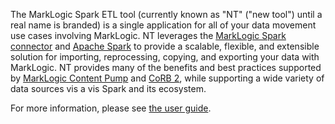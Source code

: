 The MarkLogic Spark ETL tool (currently known as "NT" ("new tool") until a real name is branded) is a single application
for all of your data movement use cases involving MarkLogic. NT leverages the
[MarkLogic Spark connector](https://github.com/marklogic/marklogic-spark-connector) and
[Apache Spark](https://spark.apache.org/) to provide a scalable, flexible, and extensible solution for importing,
reprocessing, copying, and exporting your data with MarkLogic. NT provides many of the benefits and best practices
supported by [MarkLogic Content Pump](https://developer.marklogic.com/products/mlcp/) and
[CoRB 2](https://developer.marklogic.com/code/corb/), while supporting a wide variety of data sources vis a vis
Spark and its ecosystem.

For more information, please see [the user guide](https://special-adventure-5m8egoy.pages.github.io/).
